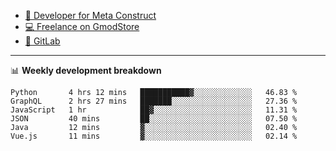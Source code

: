 - [🎈 Developer for Meta Construct](https://metastruct.net)
- [💻 Freelance on GmodStore](https://www.gmodstore.com/users/Tenrys)
- [🦊 GitLab](https://gitlab.com/Tenrys)

---

📊 **Weekly development breakdown**
<!--START_SECTION:waka-->

```text
Python       4 hrs 12 mins   ███████████▓░░░░░░░░░░░░░   46.83 %
GraphQL      2 hrs 27 mins   ███████░░░░░░░░░░░░░░░░░░   27.36 %
JavaScript   1 hr            ██▓░░░░░░░░░░░░░░░░░░░░░░   11.31 %
JSON         40 mins         ██░░░░░░░░░░░░░░░░░░░░░░░   07.50 %
Java         12 mins         ▓░░░░░░░░░░░░░░░░░░░░░░░░   02.40 %
Vue.js       11 mins         ▓░░░░░░░░░░░░░░░░░░░░░░░░   02.14 %
```

<!--END_SECTION:waka-->
